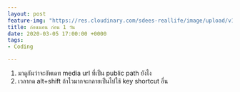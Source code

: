```yaml
---
layout: post
feature-img: "https://res.cloudinary.com/sdees-reallife/image/upload/v1555658919/sample_feature_img.png"
title: ก่อนนอน ก่อน 1 วัน
date: 2020-03-05 17:00:00 +0000
tags:
- Coding

---
```

1. มาดูกันว่าจะอัพเดท media url ที่เป็น public path ยังไง
2. เวลากด alt+shift ถ้าไวมากจะกลายเป็นไปใช้ key shortcut อื่น
